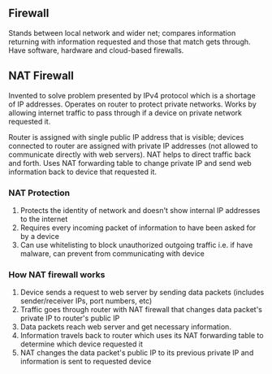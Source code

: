 ## Firewall

Stands between local network and wider net; compares information returning with information requested and those that match gets through. Have software, hardware and cloud-based firewalls.

## NAT Firewall

Invented to solve problem presented by IPv4 protocol which is a shortage of IP addresses. Operates on router to protect private networks. Works by allowing internet traffic to pass through if a device on private network requested it.

Router is assigned with single public IP address that is visible; devices connected to router are assigned with private IP addresses (not allowed to communicate directly with web servers). NAT helps to direct traffic back and forth. Uses NAT forwarding table to change private IP and send web information back to device that requested it.

### NAT Protection

1. Protects the identity of network and doesn't show internal IP addresses to the internet
2. Requires every incoming packet of information to have been asked for by a device
3. Can use whitelisting to block unauthorized outgoing traffic i.e. if have malware, can prevent from communicating with device

### How NAT firewall works

1. Device sends a request to web server by sending data packets (includes sender/receiver IPs, port numbers, etc)
2. Traffic goes through router with NAT firewall that changes data packet's private IP to router's public IP
3. Data packets reach web server and get necessary information.
4. Information travels back to router which uses its NAT forwarding table to determine which device requested it
5. NAT changes the data packet's public IP to its previous private IP and information is sent to requested device
